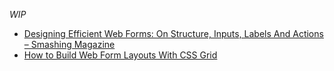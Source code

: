 _WIP_

- [Designing Efficient Web Forms: On Structure, Inputs, Labels And Actions – Smashing Magazine](https://www.smashingmagazine.com/2017/06/designing-efficient-web-forms/?utm_source=frontendfocus&utm_medium=email)
- [How to Build Web Form Layouts With CSS Grid](https://webdesign.tutsplus.com/tutorials/how-to-build-web-form-layouts-with-css-grid--cms-28776?utm_source=frontendfocus&utm_medium=email)
